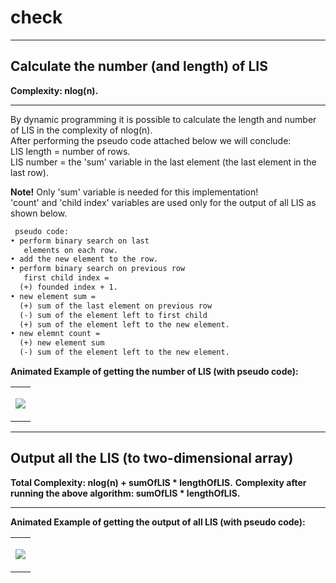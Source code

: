 # check


-----

<h2>Calculate the number (and length) of LIS</h2>
<b>Complexity: nlog(n).</b>

-----

By dynamic programming it is possible to calculate the length and number of LIS in the complexity of nlog(n).  
After performing the pseudo code attached below we will conclude:  
LIS length = number of rows.  
LIS number = the 'sum' variable in the last element (the last element in the last row).

<b>Note!</b> Only 'sum' variable is needed for this implementation!  
'count' and 'child index' variables are used only for the output of all LIS as shown below.  

```diff
 pseudo code:
• perform binary search on last
   elements on each row.
• add the new element to the row.
• perform binary search on previous row
   first child index =
  (+) founded index + 1.
• new element sum =
  (+) sum of the last element on previous row
  (-) sum of the element left to first child 
  (+) sum of the element left to the new element.
• new elemnt count =
  (+) new element sum
  (-) sum of the element left to the new element.
```
<b>Animated Example of getting the number of LIS (with pseudo code):</b>
<table align="center">
<tr><td> 
<p align="center"><img src="https://github.com/AlmogJakov/check/raw/main/LIS-NUM-M.gif"/></p>
</td></tr>
</table>

-----

<h2>Output all the LIS (to two-dimensional array)</h2>
<b>Total Complexity: nlog(n) + sumOfLIS * lengthOfLIS.</b>
<b>Complexity after running the above algorithm: sumOfLIS * lengthOfLIS.</b>

-----

<b>Animated Example of getting the output of all LIS (with pseudo code):</b>
<table align="center">
<tr><td> 
<p align="center"><img src="https://github.com/AlmogJakov/check/raw/main/LIS-STRS-M.gif"/></p>
</td></tr>
</table>
